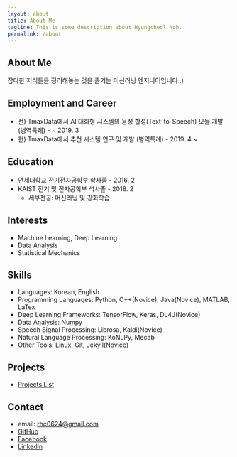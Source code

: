 ```yaml
---
layout: about
title: About Me
tagline: This is some description about Hyungcheol Noh.
permalink: /about
---
```


## About Me
잡다한 지식들을 정리해놓는 것을 즐기는 머신러닝 엔지니어입니다 :)

## Employment and Career
- 전) TmaxData에서 AI 대화형 시스템의 음성 합성(Text-to-Speech) 모듈 개발 (병역특례) - ~ 2019. 3
- 현) TmaxData에서 추천 시스템 연구 및 개발 (병역특례) - 2019. 4 ~

## Education
- 연세대학교 전기전자공학부 학사졸 - 2016. 2
- KAIST 전기 및 전자공학부 석사졸 - 2018. 2
  - 세부전공: 머신러닝 및 강화학습

## Interests
- Machine Learning, Deep Learning
- Data Analysis
- Statistical Mechanics

## Skills
- Languages: Korean, English
- Programming Languages: Python, C++(Novice), Java(Novice), MATLAB, LaTex
- Deep Learning Frameworks: TensorFlow, Keras, DL4J(Novice)
- Data Analysis: Numpy
- Speech Signal Processing: Librosa, Kaldi(Novice)
- Natural Language Processing: KoNLPy, Mecab
- Other Tools: Linux, Git, Jekyll(Novice)

## Projects
- [Projects List](https://hcnoh.github.io/projects)

## Contact
- email: rhc0624@gmail.com
- [GitHub](https://github.com/hcnoh)
- [Facebook](https://www.facebook.com/profile.php?id=100002031927279)
- [Linkedin](https://www.linkedin.com/in/hyungcheol-noh-a9aa58142/)
